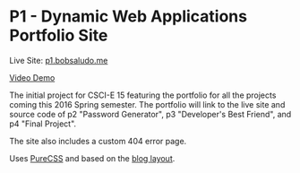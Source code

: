 # P1 - Dynamic Web Applications Portfolio Site

Live Site: [p1.bobsaludo.me](http://p1.bobsaludo.me)


[Video Demo](https://www.youtube.com/watch?v=5Yq1ig2l1hY)

The initial project for CSCI-E 15 featuring the portfolio for all the projects coming this 2016 Spring semester. The portfolio will link to the live site and source code of p2 "Password Generator", p3 "Developer's Best Friend", and p4 "Final Project".


The site also includes a custom 404 error page.


Uses [PureCSS](http://purecss.io/) and based on the [blog layout](http://purecss.io/layouts/blog/).